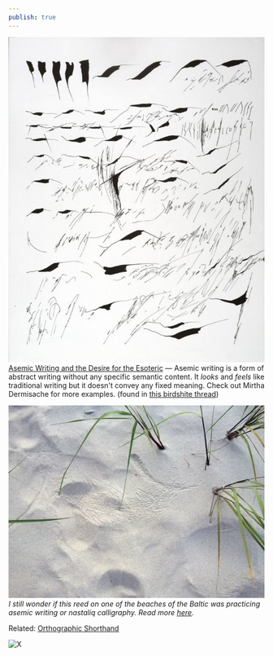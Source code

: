 ```yaml
---
publish: true
---
```

![22](TIL/weekly/asemic-writing.jpg)
[Asemic Writing and the Desire for the Esoteric](https://www.samwoolfe.com/2022/06/asemic-writing-and-the-esoteric.html) — Asemic writing is a form of abstract writing without any specific semantic content. It *looks* and *feels* like traditional writing but it doesn't convey any fixed meaning. Check out Mirtha Dermisache for more examples. (found in [this birdshite thread](https://twitter.com/codexnoirmatic/status/1746598498470920251))

![488](asemic-reed.jpg)
*I still wonder if this reed on one of the beaches of the Baltic was practicing asemic writing or nastaliq calligraphy. Read more [here](https://sonnet.io/posts/face/).*


Related: [Orthographic Shorthand](<../Orthographic Shorthand>)

![X](https://twitter.com/BooksnMagic/status/1756850408801124397)

